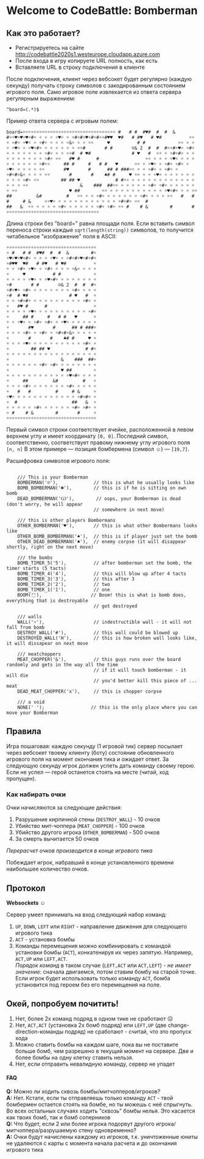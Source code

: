 # Welcome to CodeBattle: Bomberman
## Как это работает?
- Регистрируетесь на сайте http://codebattle2020s1.westeurope.cloudapp.azure.com
- После входа в игру копируете URL полность, как есть
- Вставляете URL в строку подключения в клиенте

После подключения, клиент через вебсокет будет регулярно (каждую секунду) получать строку символов с закодированным состоянием игрового поля. 
Само игровое поле извлекается из ответа сервера регулярным выражением:
```
^board=(.*)$
```
Пример ответа сервера с игровым полем:

```
board=☼☼☼☼☼☼☼☼☼☼☼☼☼☼☼☼☼☼☼☼☼☼☼☼☼☼☼☼☼☼☼☼☼☼ #   # #  #♥#  #  #  &        #☼☼♥☼♥☼♥☼#☼ ☼ ☼ ☼ ☼♥☼ ☼ ☼#☼#☼♥☼#☼#☼☼#♥♥  ♥#   # #♥   # ♥#          ☼☼ ☼ ☼#☼ ☼♥☼ ☼ ☼#☼ ☼ ☼ ☼ ☼&☼ ☼ ☼ ☼☼     ♥          # #            ☼☼ ☼ ☼ ☼ ☼♥☼ ☼ ☼♥☼#☼ ☼ ☼ ☼ ☼ ☼ ☼ ☼☼#       # #       ☺& 2  #  #  #☼☼#☼♥☼ ☼#☼ ☼ ☼ ☼ ☼ ☼ ☼ ☼ ☼#☼ ☼ ☼ ☼☼#  # ♥#               # ♥   #  ☼☼ ☼ ☼#☼#☼ ☼ ☼ ☼ ☼ ☼ ☼ ☼ ☼ ☼ ☼#☼ ☼☼   #♥ #      #                 ☼☼ ☼ ☼ ☼ ☼♥☼ ☼ ☼ ☼ ☼ ☼ ☼ ☼ ☼ ☼ ☼#☼☼     ## #     #   # #   ♥      ☼☼ ☼ ☼♥☼ ☼ ☼#☼ ☼#☼ ☼ ☼♥☼ ☼ ☼ ☼ ☼ ☼☼       #♥       #      ## # ###☼☼ ☼ ☼ ☼#☼ ☼ ☼#☼ ☼ ☼#☼#☼&☼ ☼ ☼ ☼ ☼☼       #       #    ♣# #     ♥ ☼☼ ☼ ☼ ☼♥☼ ☼ ☼ ☼ ☼ ☼ ☼ ☼ ☼ ☼ ☼#☼ ☼☼        ## ## ♥             # #☼☼ ☼ ☼ ☼ ☼ ☼ ☼ ☼ ☼ ☼ ☼ ☼ ☼ ☼ ☼ ☼ ☼☼                   &    ###  ##☼☼ ☼ ☼ ☼ ☼ ☼ ☼#☼ ☼#☼ ☼ ☼ ☼ ☼ ☼ ☼ ☼☼                   ♥ ##        ☼☼ ☼ ☼ ☼ ☼ ☼ ☼ ☼ ☼ ☼ ☼ ☼♥☼#☼ ☼ ☼ ☼☼     ##         &#         #   ☼☼ ☼ ☼ ☼#☼ ☼ ☼ ☼ ☼ ☼ ☼ ☼#☼ ☼ ☼ ☼ ☼☼   #   #         #     # &     ☼☼♥☼ ☼ ☼ ☼ ☼ ☼ ☼ ☼ ☼ ☼ ☼ ☼ ☼#☼#☼ ☼☼  #                    ##   &  ☼☼ ☼ ☼ ☼ ☼ ☼#☼ ☼ ☼ ☼ ☼ ☼ ☼#☼ ☼#☼ ☼☼ #    # &        #       #     ☼☼☼☼☼☼☼☼☼☼☼☼☼☼☼☼☼☼☼☼☼☼☼☼☼☼☼☼☼☼☼☼☼☼
```
Длина строки без "board=" равна площади поля. Если вставить символ переноса строки каждые `sqrt(length(string))` символов, то получится читабельное "изображение" поля в ASCII:
```
☼☼☼☼☼☼☼☼☼☼☼☼☼☼☼☼☼☼☼☼☼☼☼☼☼☼☼☼☼☼☼☼☼
☼ #   # #  #♥#  #  #  &        #☼
☼♥☼♥☼♥☼#☼ ☼ ☼ ☼ ☼♥☼ ☼ ☼#☼#☼♥☼#☼#☼
☼#♥♥  ♥#   # #♥   # ♥#          ☼
☼ ☼ ☼#☼ ☼♥☼ ☼ ☼#☼ ☼ ☼ ☼ ☼&☼ ☼ ☼ ☼
☼     ♥          # #            ☼
☼ ☼ ☼ ☼ ☼♥☼ ☼ ☼♥☼#☼ ☼ ☼ ☼ ☼ ☼ ☼ ☼
☼#       # #       ☺& 2  #  #  #☼
☼#☼♥☼ ☼#☼ ☼ ☼ ☼ ☼ ☼ ☼ ☼ ☼#☼ ☼ ☼ ☼
☼#  # ♥#               # ♥   #  ☼
☼ ☼ ☼#☼#☼ ☼ ☼ ☼ ☼ ☼ ☼ ☼ ☼ ☼ ☼#☼ ☼
☼   #♥ #      #                 ☼
☼ ☼ ☼ ☼ ☼♥☼ ☼ ☼ ☼ ☼ ☼ ☼ ☼ ☼ ☼ ☼#☼
☼     ## #     #   # #   ♥      ☼
☼ ☼ ☼♥☼ ☼ ☼#☼ ☼#☼ ☼ ☼♥☼ ☼ ☼ ☼ ☼ ☼
☼       #♥       #      ## # ###☼
☼ ☼ ☼ ☼#☼ ☼ ☼#☼ ☼ ☼#☼#☼&☼ ☼ ☼ ☼ ☼
☼       #       #    ♣# #     ♥ ☼
☼ ☼ ☼ ☼♥☼ ☼ ☼ ☼ ☼ ☼ ☼ ☼ ☼ ☼ ☼#☼ ☼
☼        ## ## ♥             # #☼
☼ ☼ ☼ ☼ ☼ ☼ ☼ ☼ ☼ ☼ ☼ ☼ ☼ ☼ ☼ ☼ ☼
☼                   &    ###  ##☼
☼ ☼ ☼ ☼ ☼ ☼ ☼#☼ ☼#☼ ☼ ☼ ☼ ☼ ☼ ☼ ☼
☼                   ♥ ##        ☼
☼ ☼ ☼ ☼ ☼ ☼ ☼ ☼ ☼ ☼ ☼ ☼♥☼#☼ ☼ ☼ ☼
☼     ##         &#         #   ☼
☼ ☼ ☼ ☼#☼ ☼ ☼ ☼ ☼ ☼ ☼ ☼#☼ ☼ ☼ ☼ ☼
☼   #   #         #     # &     ☼
☼♥☼ ☼ ☼ ☼ ☼ ☼ ☼ ☼ ☼ ☼ ☼ ☼ ☼#☼#☼ ☼
☼  #                    ##   &  ☼
☼ ☼ ☼ ☼ ☼ ☼#☼ ☼ ☼ ☼ ☼ ☼ ☼#☼ ☼#☼ ☼
☼ #    # &        #       #     ☼
☼☼☼☼☼☼☼☼☼☼☼☼☼☼☼☼☼☼☼☼☼☼☼☼☼☼☼☼☼☼☼☼☼
```
Первый символ строки соответствует ячейке, расположенной в левом верхнем углу и имеет координату `[0, 0]`. Последний символ, 
соответственно, соответствует правому нижнему углу игрового поля `[n, n]` 
В этом примере — позиция бомбермена (символ ☺) — `[19,7]`.

Расшифровка символов игрового поля:

```

    /// This is your Bomberman
    BOMBERMAN('☺'),             // this is what he usually looks like
    BOMB_BOMBERMAN('☻'),        // this is if he is sitting on own bomb
    DEAD_BOMBERMAN('Ѡ'),        // oops, your Bomberman is dead (don't worry, he will appear
                                // somewhere in next move)

    /// this is other players Bombermans
    OTHER_BOMBERMAN('♥'),       // this is what other Bombermans looks like
    OTHER_BOMB_BOMBERMAN('♠'),  // this is if player just set the bomb
    OTHER_DEAD_BOMBERMAN('♣'),  // enemy corpse (it will disappear shortly, right on the next move)

    /// the bombs
    BOMB_TIMER_5('5'),          // after bomberman set the bomb, the timer starts (5 tacts)
    BOMB_TIMER_4('4'),          // this will blow up after 4 tacts
    BOMB_TIMER_3('3'),          // this after 3
    BOMB_TIMER_2('2'),          // two
    BOMB_TIMER_1('1'),          // one
    BOOM('҉'),                  // Boom! this is what is bomb does, everything that is destroyable
                                // got destroyed

    /// walls
    WALL('☼'),                  // indestructible wall - it will not fall from bomb
    DESTROY_WALL('#'),          // this wall could be blowed up
    DESTROYED_WALL('H'),        // this is how broken wall looks like, it will dissapear on next move

    /// meatchoppers
    MEAT_CHOPPER('&'),          // this guys runs over the board randomly and gets in the way all the time
                                // if it will touch bomberman - it will die
                                // you'd better kill this piece of ... meat
    DEAD_MEAT_CHOPPER('x'),     // this is chopper corpse

    /// a void
    NONE(' ');                 // this is the only place where you can move your Bomberman
```

## Правила
Игра пошаговая: каждую секунду (1 игровой тик) сервер посылает через вебсокет твоему клиенту (боту) состояние обновленного игрового поля на момент окончания тика и ожидает ответ. 
За следующую секунду игрок должен успеть дать команду своему герою. Если не успел — герой останется стоять на месте (читай, ход пропущен).

### Как набирать очки 
Очки начисляются за следующие действия:
1. Разрушение кирпичной стены (`DESTROY_WALL`) - 10 очков
2. Убийство мит-чоппера (`MEAT_CHOPPER`) - 100 очков
3. Убийство другого игрока (`OTHER_BOMBERMAN`) - 500 очков
4. За смерть вычитается 50 очков

*Перерасчет очков производится в конце игрового тика*

Побеждает игрок, набравший в конце установленного времени наибольшее количество очков.

## Протокол
**Websockets ☺**

Сервер умеет принимать на вход следующий набор команд:
1. `UP`, `DOWN`, `LEFT` или `RIGHT` - направление движения для следующего игрового тика
2. `ACT` - установка бомбы
3. Команды перемещения можно комбинировать с командой установки бомбы (`ACT`), конкатенируя их через запятую. Например, `ACT,UP` или `LEFT,ACT`.   
*Порядок команд* в таком случае (`LEFT,ACT` или `ACT,LEFT`) - *не имеет значение*: сначала двигаемся, потом ставим бомбу на старой точке. 
Если игрок будет использовать только команду `ACT`, бомба установится под героем без его перемещения на поле.

## Окей, попробуем почитить!  
1. Нет, более 2х команд подряд в одном тике не сработают ☹  
2. Нет, `ACT,ACT` (установка 2х бомб подряд) или `LEFT,UP` (две change-direction-команды подряд) не сработают - считай, что это пропуск хода 
3. Можно ставить бомбы на каждом шаге, пока вы не поставите больше бомб, чем разрешено в текущий момент на сервере. Две и более бомбы на одну клетку ставить нельзя.
4. Нет, если отправить невалидную команду, сервер не упадет  

#### FAQ
**Q:** Можно ли ходить сквозь бомбы/митчопперов/игроков?  
**A:** Нет. Кстати, если ты отправляешь только команду `ACT` - твой бомбермен остается стоять на бомбе, но ты можешь с неё спрыгнуть. Во всех остальных случаях ходить 
"сквозь" бомбы нелья. Это касается как твоих бомб, так и бомб соперников    
**Q:** Что будет, если 2 или более игрока подорвут другого игрока/митчоппера/разрушаемую стену одновременно?  
**A:** Очки будут начислены каждому из игроков, т.к. уничтоженные юниты не удаляются с карты с момента начала расчета и до окончания игрового тика   

